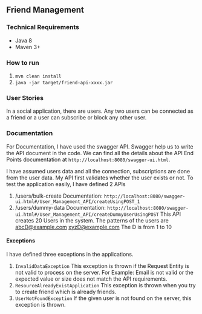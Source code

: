 ## Friend Management ##

### Technical Requirements
- Java 8
- Maven 3+

### How to run
1. `mvn clean install`
2. `java -jar target/friend-api-xxxx.jar`

### User Stories
In a social application, there are users. Any two users can be connected as a friend or a user can subscribe or block any other user. 

### Documentation
For Documentation, I have used the swagger API. Swagger help us to write the API document in the code. 
We can find all the details about the API End Points documentation at `http://localhost:8080/swagger-ui.html`.

I have assumed users data and all the connection, subscriptions are done from the user data. My API first validates whether the user exists or not. To test the application easily, I have defined 2 APIs 
1. /users/bulk-create
	Documentation: `http://localhost:8080/swagger-ui.html#/User_Management_API/createUsingPOST_1`
2. /users/dummy-data
	Documentation: `http://localhost:8080/swagger-ui.html#/User_Management_API/createDummyUserUsingPOST`
	This API creates 20 Users in the system. The patterns of the users are
	abcD@example.com
	xyzD@example.com
	The D is from 1 to 10
	
#### Exceptions
I have defined three exceptions in the applications.
1. `InvalidDataException` This exception is thrown if the Request Entity is not valid to process on the server. 
For Example: Email is not valid or the expected value or size does not match the API requirements.
2. `ResourceAlreadyExistApplication` This exception is thrown when you try to create friend which is already friends.
3. `UserNotFoundException` If the given user is not found on the server, this exception is thrown.





